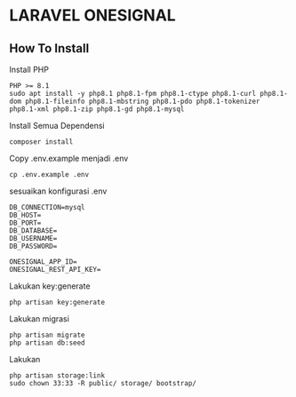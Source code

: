 
# LARAVEL ONESIGNAL

## How To Install
Install PHP
```
PHP >= 8.1
sudo apt install -y php8.1 php8.1-fpm php8.1-ctype php8.1-curl php8.1-dom php8.1-fileinfo php8.1-mbstring php8.1-pdo php8.1-tokenizer php8.1-xml php8.1-zip php8.1-gd php8.1-mysql
```
Install Semua Dependensi
```
composer install
```
Copy .env.example menjadi .env
```
cp .env.example .env
```
sesuaikan konfigurasi .env
```
DB_CONNECTION=mysql
DB_HOST=
DB_PORT=
DB_DATABASE=
DB_USERNAME=
DB_PASSWORD=

ONESIGNAL_APP_ID=
ONESIGNAL_REST_API_KEY=
```
Lakukan key:generate
```
php artisan key:generate
```
Lakukan migrasi
```
php artisan migrate
php artisan db:seed
```
Lakukan
```
php artisan storage:link
sudo chown 33:33 -R public/ storage/ bootstrap/
```

